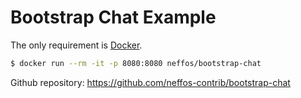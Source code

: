 # Bootstrap Chat Example

The only requirement is [Docker](https://docs.docker.com/install/).

```sh
$ docker run --rm -it -p 8080:8080 neffos/bootstrap-chat
```

Github repository: https://github.com/neffos-contrib/bootstrap-chat
